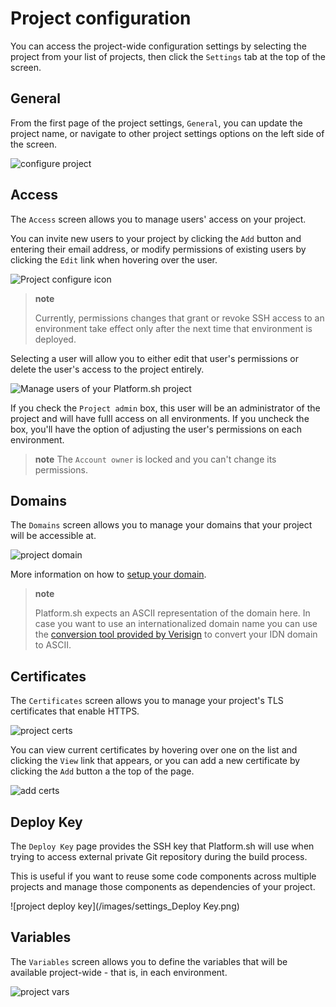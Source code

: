 # Project configuration

You can access the project-wide configuration settings by selecting the project from your list of projects, then click the `Settings` tab at the top of the screen.

## General

From the first page of the project settings, `General`, you can update the project name, or navigate to other project settings options on the left side of the screen.

![configure project](/images/settings_basics_expanded-1.png)


## Access

The `Access` screen allows you to manage users' access on your project.

You can invite new users to your project by clicking the `Add` button and entering their email address, or modify permissions of existing users by clicking the `Edit` link when hovering over the user.

![Project configure icon](/images/settings_project_access.png)

> **note**
>
> Currently, permissions changes that grant or revoke SSH access to an environment take effect only after the next time that environment is deployed.

Selecting a user will allow you to either edit that user's permissions or delete the user's access to the project entirely.

![Manage users of your Platform.sh project](/images/edit_user.png)

If you check the `Project admin` box, this user will be an administrator of the project and will have fulll access on all environments. If you uncheck the box, you'll have the option of adjusting the user's permissions on each environment.

> **note**
> The `Account owner` is locked and you can't change its permissions.

## Domains

The `Domains` screen allows you to manage your domains that your project will be accessible at.

![project domain](/images/settings_domain.png)

More information on how to [setup your domain](/golive/steps.md).

> **note**
>
> Platform.sh expects an ASCII representation of the domain here. In case you want to use an internationalized domain name you can use the [conversion tool provided by Verisign](http://mct.verisign-grs.com/) to convert your IDN domain to ASCII.


## Certificates

The `Certificates` screen allows you to manage your project's TLS certificates that enable HTTPS. 

![project certs](/images/settings_certificates.png)

You can view current certificates by hovering over one on the list and clicking the `View` link that appears, or you can add a new certificate by clicking the `Add` button a the top of the page. 

![add certs](/images/add_cert.png)


## Deploy Key

The `Deploy Key` page provides the SSH key that Platform.sh will use when trying to access external private Git repository during the build process.

This is useful if you want to reuse some code components across multiple projects and manage those components as dependencies of your project.

![project deploy key](/images/settings_Deploy Key.png)

## Variables

The `Variables` screen allows you to define the variables that will be available project-wide - that is, in each environment.

![project vars](/images/settings_variables-project.png)


